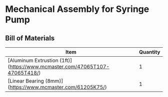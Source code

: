 # Mechanical Assembly for Syringe Pump

## Bill of Materials

Item         | Quantity
------------ | -------------
[Aluminum Extrustion (1ft)] (https://www.mcmaster.com/47065T107-47065T418/) | 1
[Linear Bearing (8mm)] (https://www.mcmaster.com/61205K75/) | 1
